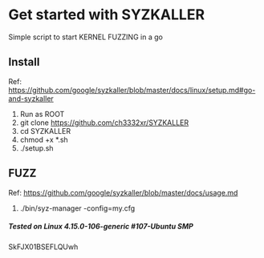 # Get started with SYZKALLER

Simple script to start KERNEL FUZZING in a go



## Install

Ref: https://github.com/google/syzkaller/blob/master/docs/linux/setup.md#go-and-syzkaller

1. Run as ROOT
2. git clone https://github.com/ch3332xr/SYZKALLER
3. cd SYZKALLER
4. chmod  +x  *.sh
5. ./setup.sh


## FUZZ

Ref: https://github.com/google/syzkaller/blob/master/docs/usage.md

1. ./bin/syz-manager -config=my.cfg




##### Tested on Linux 4.15.0-106-generic #107-Ubuntu SMP 
SkFJX01BSEFLQUwh
